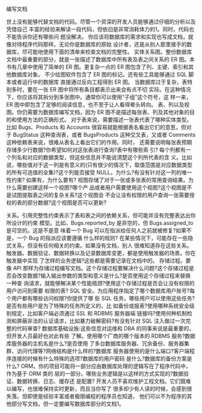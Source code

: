 编写文档

世上没有能够代替文档的代码。尽管一个资深的开发人员能够通过仔细的分析以及凭借自己 丰富的经验来解读一段代码，但依旧是非常消耗体力的1。同时，代码也不能告诉你还有哪些问 题没解决。
你应该将数据库的需求和实现也写成文档，就像对待程序代码那样。无论你是数据库的原始 设计者，还是从别人那里接手的数据库，尽可能地使用下面的清单来检查文档的完整性。
实体关系图。整份数据库文档中最重要的部分，就是一张描述了数据库中所有表及表之间关系的 ER 图。本书有几章中使用了简单的 ER 图。更复杂一点的 ER 图包含了列、主键、索引和其 他数据库对象。
不少绘图软件包含了 ER 图的标记。还有些工具能够通过 SQL 脚本或者运行中的数据库 直接通过反向工程得到 ER 图。
当数据库过于复杂，表特别多时，要在一张 ER 图中将所有条目都表示出来会有点不切 实际。在这种情况下，你应该将其拆分到多张图中。通常你可以使用“子组”这个符号，这 样一来，ER 图中即包含了足够的阅读信息，也不至于让人看得晕头转向。
表、列以及视图。你仍需要为数据库编写文档，因为 ER 图不是描述每张表、列及其他对象的目 的和使用方法的正确形式。
对于表来说，需要描述一张表代表了哪种实体类型。比如 Bugs、Products 和 Accounts 很容易就能根据表名看出它们的意思，但对于 BugStatus 这种查询表，或者 BugsProducts 这种交叉表，又或者 Comments 这种依赖表来说，很难从表名上看出它们的作用。同时， 还需要说明每张表预期存储多少行数据?你希望如何对这张表进行查询?表中有哪些索 引?
每个列都有一个列名和对应的数据类型，但这些信息并不能说清楚这个列所代表的含 义。比如说，哪些值对于这一列是有意义的(只有很少的情况下，取值范围是对应数据类型 的所有可选值的全集)?这个列能否接受 NULL，为什么?有没有针对这一列的唯一性约束? 如果有，为什么要有?
视图存储了对于一张或多张表的常用查询结果。为什么需要创建这样一个视图?哪个产 品或者用户需要使用这个视图?这个视图是不是试图提取表之间的复杂关系?这个视图会 不会让没有权限的用户查询一张需要授权的表的部分数据?这个视图是否可以更新?

关系。引用完整性约束表示了表和表之间的依赖关系，但可能并没有完整表达出你所设计的约束 模型。比如，Bugs.reported_by 是非空的，但 Bugs.assigned_to 是可空的。这是不是意 味着一个 Bug 可以在指派给任何人之前就被修复?如果不是，一个 Bug 的指派应该要遵循 什么样的规则?
在某些情况下，可能存在一些隐式关系，但没有任何相关的约束。如果没有文档，别人 很难知道存在这些关系。
触发器。数据验证、数据转换以及记录数据库变更，都是使用触发器的场景。你在触发器中实现 了怎样的业务逻辑?这些都是需要记录在文档中的。
存储过程。要像 API 那样为存储过程编写文档。这个存储过程要解决什么问题?这个存储过程是 否会改变数据?输入输出参数的类型和意义是什么?是否使用这个存储过程来替换一种查 询请求，就能够解决某个性能瓶颈?使用这个存储过程是否会让没有权限的用户访问到需要 权限的表?
SQL 安全。为应用程序指定了哪个数据库用户账号?每个用户都有哪些访问权限?你提供了哪 些 SQL 任务，哪些用户可以使用这些任务?是否有些用户是为了特殊的任务所定义的，比 如备份或报表?使用哪种系统安全级别规定，比如客户端必须通过 SSL 和 RDBMS 服务器端 链接吗?使用何种机制检测和屏蔽非法的认证请求，比如暴力破解密码?有没有针对 SQL 注入做过一次完整的代码审查?
数据库基础设施:这些信息对运维和 DBA 的同事来说是最重要的，但开发人员最好也对此有些 了解。使用哪个厂商的哪个版本的 RDBMS 服务?数据库服务器的主机名是什么?是否使用 了多台数据库服务器、冗余备份、服务器集群、访问代理等?网络结构是什么样的?数据库 服务器使用的是什么端口?客户端程序连接的时候有什么特殊的选项?数据库的用户密码 是什么?数据库的备份方案是什么?
ORM。你的项目可能将一部分应由数据库处理的逻辑写在了程序代码中，作为基于 ORM 类的 层的一部分。哪些业务逻辑是以这样的方式实现的?数据验证、数据转换、日志、缓存还 是配置?
开发人员不喜欢维护工程文档。它们既难以编写，也很难保持实时更新，而且当你写了 很多却少有人读的时候，会感到很失落。但即使是经验丰富或者极限编程的程序员也知道， 他们可以不为程序的其他部分写文档，但一定要编写数据库部分的文档1。

